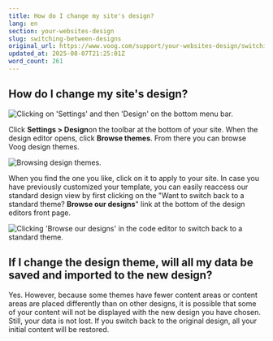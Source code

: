 ```yaml
---
title: How do I change my site's design?
lang: en
section: your-websites-design
slug: switching-between-designs
original_url: https://www.voog.com/support/your-websites-design/switching-between-designs
updated_at: 2025-08-07T21:25:01Z
word_count: 261
---
```

## How do I change my site's design?

![Clicking on 'Settings' and then 'Design' on the bottom menu bar.](https://media.voog.com/0000/0036/2183/photos/Design_and_layout2-1_block.png "Clicking on 'Settings' and then 'Design' on the bottom menu bar.")

Click **Settings > Design**on the toolbar at the bottom of your site. When the design editor opens, click **Browse themes**. From there you can browse Voog design themes.

![Browsing design themes.](https://media.voog.com/0000/0036/2183/photos/Design_and_layout2-2_block.png "Browsing design themes.")

When you find the one you like, click on it to apply to your site. In case you have previously customized your template, you can easily reaccess our standard design view by first clicking on the "Want to switch back to a standard theme? **Browse our designs**" link at the bottom of the design editors front page.

![Clicking 'Browse our designs' in the code editor to switch back to a standard theme.](https://media.voog.com/0000/0036/2183/photos/Design_and_layout2-3_block.png "Clicking 'Browse our designs' in the code editor to switch back to a standard theme.")

## If I change the design theme, will all my data be saved and imported to the new design?

Yes. However, because some themes have fewer content areas or content areas are placed differently than on other designs, it is possible that some of your content will not be displayed with the new design you have chosen. Still, your data is not lost. If you switch back to the original design, all your initial content will be restored.
